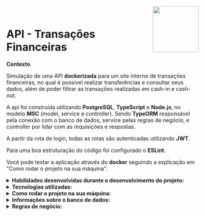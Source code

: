<img width="120px" align="right" src="https://ng.cash/_nuxt/img/logo-ngcash-branco.88c5860.svg"/>  
<br/>
 <h1>API - Transações Financeiras</h1>
 
<p><strong>Contexto</strong></p>

Simulação de uma API <strong>dockerizada</strong> para um site interno de transações financeiras, no qual é possível realizar transferências e consultar seus dados, além de poder filtrar as transações realizadas em cash-in e cash-out. 

A api foi construída utilizando <strong>PostgreSQL</strong>, <strong>TypeScript</strong> e <strong>Node.js</strong>, no modelo <strong>MSC</strong> (model, service e controller).
Sendo <strong>TypeORM</strong> responsável pela conexão com o banco de dados, service pelas regras de negócio, e controller por lidar com as requisições e respostas.

A partir da rota de login, todas as rotas são autenticadas utilizando <strong>JWT</strong>.

Para uma boa estruturação do código foi configurado o <strong>ESLint</strong>.

Você pode testar a aplicação através do <strong>docker</strong> seguindo a explicação em "Como rodar o projeto na sua máquina".

<details>
 <summary><strong>Habilidades desenvolvidas durante o desenvolvimento do projeto:</strong></summary><br />
 
- :fire: **Organizar uma aplicação completa desde o primeiro passo**; :fire:
- Criar e modelar um banco de dados utilizando TypeORM;
- Estruturar uma aplicação em camadas;
- Delegar responsabilidades específicas para cada camada;
- Entender e aplicar os padrões REST;
-  :fire: **Criar aplicação dockerizada**; :fire:
- Utilizar Dotenv para as variáveis de ambiente secretas.

</details>


<details>
 <summary><strong>Tecnologias utilizadas:</strong></summary><br />
 <ul>
    <li>Typescript,</li>
    <li>Node.js,</li>
    <li>Nodemon,</li>
    <li>Express.js,</li>
    <li>Dotenv,</li>
    <li>PostgreSQL,</li>
    <li>TypeORM,</li>
    <li>JWT,</li>
    <li>Joi,</li>
    <li>Eslint,</li>
    <li>Express-async-errors,</li>
    <li>Bcrypt,</li>
    <li>Joi-password-complexity.</li>
</ul>

</details>

<details>
 
   <summary><strong>Como rodar o projeto na sua máquina:</strong></summary><br />
 
   <strong>:sparkles: Rodando com Docker</strong>
  
  >Clone o projeto em uma pasta/repositório git com o comando `git clone`
  
  - Caso não tenha o git instalado em sua máquina, você pode realizar a instalação através da [documentação](https://git-scm.com/book/pt-br/v2/Come%C3%A7ando-Instalando-o-Git)
  
  - Entre na pasta do projeto clonado
  
  > Rode os containers com o comando `docker-compose up -d`
  
  - Esse serviço irá inicializar dois containers chamados postgres(port: 5432) e ng-finance(port: 3000)
  
  > Use o comando `docker exec -it ng-finance bash`
  
  - Ele te dará acesso ao terminal interativo do container criado pelo compose, que está rodando em segundo plano.
  
  > Instale as dependências com `npm install`
  
  - Não é necessário editar o aquivo .env.example, o docker-compose já está com as variáveis de ambiente.
  
  > Para iniciar a aplicação: `npm start`
  
:eyes: **De olho nas dicas:** 
 
 - Para rodar o projeto desta forma, **obrigatóriamente** você deve ter o `Git`, o `Docker` e o `Docker-compose` instalados em seu computador.
 
</details>

<details>
 <summary><strong>Informações sobre o banco de dados:</strong></summary><br />
 
 ![Captura de tela de 2022-11-22 17-53-57](https://user-images.githubusercontent.com/93014254/203419410-5edc71fd-d956-4b55-8eca-9a874e869716.png)
 
   <p>A imagem acima exemplifica o banco de dados e as relações entre as tabelas</p>
   
   - A tabela <strong>users</strong> possui informações sobre os usuários;
   - A tabela <strong>transactions</strong> possui informações das transações feita por cada usuário;
   - A tabela <strong>accounts</strong> possui informações da conta de cada usuário:
     Essa tabela possui um relacionamento N:1 com a tabela transactions, sendo assim, uma conta pode possuir várias transações, mas uma transação só pode ser feita por uma conta.
   
</details>

</details>

<details>
 <summary><strong>Regras de negócio:</strong></summary><br />
   
  - Qualquer pessoa deverá poder utilizar a aplicação. Para isso, basta realizar o cadastro informando *username* e *password*.
- Deve-se garantir que cada *username* seja único e composto por, pelo menos, 3 caracteres.
- Deve-se garantir que a *password* seja composta por pelo menos 8 caracteres, um número e uma letra maiúscula. Lembre-se que ela deverá ser *hashada* ao ser armazenada no banco.
- Durante o processo de cadastro de um novo usuário, sua respectiva conta deverá ser criada automaticamente na tabela **Accounts** com um *balance* de R$ 100,00. É importante ressaltar que caso ocorra algum problema e o usuário não seja criado,  a tabela **Accounts** não deverá ser afetada.
- Todo usuário deverá conseguir logar na aplicação informando *username* e *password.* Caso o login seja bem-sucedido, um token JWT (com 24h de validade) deverá ser fornecido.
- Todo usuário logado (ou seja, que apresente um token válido) deverá ser capaz de visualizar seu próprio *balance* atual. Um usuário A não pode visualizar o *balance* de um usuário B, por exemplo.
- Todo usuário logado (ou seja, que apresente um token válido) deverá ser capaz de realizar um *cash-out* informando o *username* do usuário que sofrerá o *cash-in*), caso apresente *balance* suficiente para isso. Atente-se ao fato de que um usuário não deverá ter a possibilidade de realizar uma transferência para si mesmo.
- Toda nova transação bem-sucedida deverá ser registrada na tabela **Transactions**. Em casos de falhas transacionais, a tabela **Transactions** não deverá ser afetada.
- Todo usuário logado (ou seja, que apresente um token válido) deverá ser capaz de visualizar as transações financeiras (*cash-out* e *cash-in*) que participou. Caso o usuário não tenha participado de uma determinada transação, ele nunca poderá ter acesso à ela.
- Todo usuário logado (ou seja, que apresente um token válido) deverá ser capaz de filtrar as transações financeiras que participou por:
 > Transações de *cash-out;*
 
 > Transações de *cash-in.*
   
</details>

